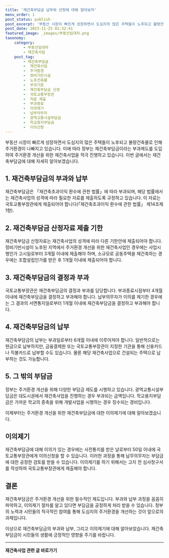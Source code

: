 ```yaml
---
title: '재건축부담금 납부와 산정에 대해 알아보자'
menu_order: 1
post_status: publish
post_excerpt: '부동산 시장이 빠르게 성장하면서 도심지의 많은 주택들이 노후되고 불량건축물로 인해 주거환경이 나빠지고 있습니다. 이에 따라 정부는 재건축부담금이라는 부과제도를 도입하여 주거환경 개선을 위한 재건축사업을 적극 진행하고 있습니다. 이번 글에서는 재건축부담금에 대해 자세히 알아보겠습니다.'
post_date: 2023-11-25 01:32:41
featured_image: _images/부동산임대차.png
taxonomy:
    category:
        - 부동산임대차
        - 재건축사업
    post_tag:
        - 재건축부담금
        -  재건축사업
        -  주거환경
        -  정비기반시설
        -  노후건축물
        -  부과기준
        -  재건축부담금 산정
        -  국토교통부장관
        -  자료 제출
        -  부과종료
        -  이의제기
        -  납부의무자
        -  광역교통시설부담금
        -  학교용지부담금
        -  이의신청
---
```



부동산 시장이 빠르게 성장하면서 도심지의 많은 주택들이 노후되고 불량건축물로 인해 주거환경이 나빠지고 있습니다. 이에 따라 정부는 재건축부담금이라는 부과제도를 도입하여 주거환경 개선을 위한 재건축사업을 적극 진행하고 있습니다. 이번 글에서는 재건축부담금에 대해 자세히 알아보겠습니다.

## 1. 재건축부담금의 부과와 납부

재건축부담금은 「재건축초과이익 환수에 관한 법률」에 따라 부과되며, 해당 법률에서는 재건축사업의 성격에 따라 필요한 자료를 제출하도록 규정하고 있습니다. 이 자료는 국토교통부장관에게 제출되어야 합니다(「재건축초과이익 환수에 관한 법률」 제14조제1항).

## 2. 재건축부담금 산정자료 제출 기한

재건축부담금 산정자료는 재건축사업의 성격에 따라 다른 기한안에 제출되어야 합니다. 정비기반시설이 노후된 지역에서 주거환경 개선을 위한 재건축사업인 경우에는 사업시행인가 고시일로부터 3개월 이내에 제출해야 하며, 소규모로 공동주택을 재건축하는 경우에는 조합설립인가를 받은 후 1개월 이내에 제출되어야 합니다.

## 3. 재건축부담금의 결정과 부과

국토교통부장관은 재건축부담금의 결정과 부과를 담당합니다. 부과종료시점부터 4개월 이내에 재건축부담금을 결정하고 부과해야 합니다. 납부의무자가 이의를 제기한 경우에는 그 결과의 서면통지일로부터 1개월 이내에 재건축부담금을 결정하고 부과해야 합니다.

## 4. 재건축부담금의 납부

재건축부담금의 납부는 부과일로부터 6개월 이내에 이루어져야 합니다. 일반적으로는 현금으로 납부하지만, 금융결제원 또는 국토교통부장관이 지정한 기관을 통해 신용카드나 직불카드로 납부할 수도 있습니다. 물론 해당 재건축사업으로 건설되는 주택으로 납부하는 것도 가능합니다.

## 5. 그 밖의 부담금

정부는 주거환경 개선을 위해 다양한 부담금 제도를 시행하고 있습니다. 광역교통시설부담금은 대도시권에서 재건축사업을 진행하는 경우 부과되는 금액입니다. 학교용지부담금은 가까운 학교의 증축을 위해 개발사업을 시행하는 경우 징수되는 경비입니다.

이제부터는 주거환경 개선을 위한 재건축부담금에 대한 이의제기에 대해 알아보겠습니다.

## 이의제기

재건축부담금에 대해 이의가 있는 경우에는 사전통지를 받은 날로부터 50일 이내에 국토교통부장관에게 이의신청을 할 수 있습니다. 이러한 과정을 통해 납무의무자는 부담금에 대한 공정한 검토를 받을 수 있습니다. 이의제기를 하기 위해서는 고지 전 심사청구서를 작성하여 국토교통부장관에게 제출해야 합니다.

## 결론

재건축부담금은 주거환경 개선을 위한 필수적인 제도입니다. 부과와 납부 과정을 꼼꼼히 파악하고, 이의제기 절차를 알고 있다면 부담금을 공정하게 처리 받을 수 있습니다. 정부의 노력과 시민들의 적극적인 참여를 통해 도심지의 주거환경을 개선하는 것이 앞으로의 과제입니다.

이상으로 재건축부담금의 부과와 납부, 그리고 이의제기에 대해 알아보았습니다. 재건축부담금이 시민들의 생활에 긍정적인 영향을 주기를 바랍니다.
<!-- wp:separator -->
<hr class="wp-block-separator has-alpha-channel-opacity"/>
<!-- /wp:separator -->

<!-- wp:group {"backgroundColor":"base","layout":{"type":"constrained"}} -->
<div class="wp-block-group has-base-background-color has-background"><!-- wp:paragraph {"align":"center","fontSize":"medium"} -->
<p class="has-text-align-center has-large-font-size"><strong>재건축사업 관련 글 바로가기</strong></p>
<!-- /wp:paragraph -->


<!-- wp:latest-posts
{"categories":[{"id":27267,"count":19,"description":"","link":"https://uknowlaw.com/category/%ec%9e%ac%ea%b1%b4%ec%b6%95%ec%82%ac%ec%97%85/","name":"재건축사업","slug":"재건축사업","taxonomy":"category","parent":0,"meta":[],"_links":{"self":[{"href":"https://uknowlaw.com/wp-json/wp/v2/categories/27267"}],"collection":[{"href":"https://uknowlaw.com/wp-json/wp/v2/categories"}],"about":[{"href":"https://uknowlaw.com/wp-json/wp/v2/taxonomies/category"}],"wp:post_type":[{"href":"https://uknowlaw.com/wp-json/wp/v2/posts?categories=27267"}],"curies":[{"name":"wp","href":"https://api.w.org/{rel}","templated":true}]}}],"postsToShow":100,"excerptLength":28,"postLayout":"grid","columns":2,"featuredImageAlign":"left","featuredImageSizeSlug":"large","fontSize":"small"} /--></div>
<!-- /wp:group -->